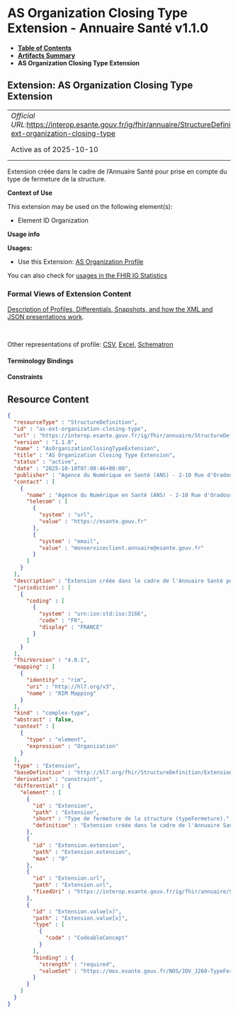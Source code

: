 # AS Organization Closing Type Extension - Annuaire Santé v1.1.0

* [**Table of Contents**](toc.md)
* [**Artifacts Summary**](artifacts.md)
* **AS Organization Closing Type Extension**

## Extension: AS Organization Closing Type Extension 

| | |
| :--- | :--- |
| *Official URL*:https://interop.esante.gouv.fr/ig/fhir/annuaire/StructureDefinition/as-ext-organization-closing-type | *Version*:1.1.0 |
| Active as of 2025-10-10 | *Computable Name*:AsOrganizationClosingTypeExtension |

Extension créée dans le cadre de l’Annuaire Santé pour prise en compte du type de fermeture de la structure.

**Context of Use**

This extension may be used on the following element(s):

* Element ID Organization

**Usage info**

**Usages:**

* Use this Extension: [AS Organization Profile](StructureDefinition-as-organization.md)

You can also check for [usages in the FHIR IG Statistics](https://packages2.fhir.org/xig/ans.fhir.fr.annuaire|current/StructureDefinition/as-ext-organization-closing-type)

### Formal Views of Extension Content

 [Description of Profiles, Differentials, Snapshots, and how the XML and JSON presentations work](http://build.fhir.org/ig/FHIR/ig-guidance/readingIgs.html#structure-definitions). 

 

Other representations of profile: [CSV](StructureDefinition-as-ext-organization-closing-type.csv), [Excel](StructureDefinition-as-ext-organization-closing-type.xlsx), [Schematron](StructureDefinition-as-ext-organization-closing-type.sch) 

#### Terminology Bindings

#### Constraints



## Resource Content

```json
{
  "resourceType" : "StructureDefinition",
  "id" : "as-ext-organization-closing-type",
  "url" : "https://interop.esante.gouv.fr/ig/fhir/annuaire/StructureDefinition/as-ext-organization-closing-type",
  "version" : "1.1.0",
  "name" : "AsOrganizationClosingTypeExtension",
  "title" : "AS Organization Closing Type Extension",
  "status" : "active",
  "date" : "2025-10-10T07:08:46+00:00",
  "publisher" : "Agence du Numérique en Santé (ANS) - 2-10 Rue d'Oradour-sur-Glane, 75015 Paris",
  "contact" : [
    {
      "name" : "Agence du Numérique en Santé (ANS) - 2-10 Rue d'Oradour-sur-Glane, 75015 Paris",
      "telecom" : [
        {
          "system" : "url",
          "value" : "https://esante.gouv.fr"
        },
        {
          "system" : "email",
          "value" : "monserviceclient.annuaire@esante.gouv.fr"
        }
      ]
    }
  ],
  "description" : "Extension créée dans le cadre de l'Annuaire Santé pour prise en compte du type de fermeture de la structure.",
  "jurisdiction" : [
    {
      "coding" : [
        {
          "system" : "urn:iso:std:iso:3166",
          "code" : "FR",
          "display" : "FRANCE"
        }
      ]
    }
  ],
  "fhirVersion" : "4.0.1",
  "mapping" : [
    {
      "identity" : "rim",
      "uri" : "http://hl7.org/v3",
      "name" : "RIM Mapping"
    }
  ],
  "kind" : "complex-type",
  "abstract" : false,
  "context" : [
    {
      "type" : "element",
      "expression" : "Organization"
    }
  ],
  "type" : "Extension",
  "baseDefinition" : "http://hl7.org/fhir/StructureDefinition/Extension",
  "derivation" : "constraint",
  "differential" : {
    "element" : [
      {
        "id" : "Extension",
        "path" : "Extension",
        "short" : "Type de fermeture de la structure (typeFermeture).",
        "definition" : "Extension créée dans le cadre de l'Annuaire Santé pour prise en compte du type de fermeture de la structure."
      },
      {
        "id" : "Extension.extension",
        "path" : "Extension.extension",
        "max" : "0"
      },
      {
        "id" : "Extension.url",
        "path" : "Extension.url",
        "fixedUri" : "https://interop.esante.gouv.fr/ig/fhir/annuaire/StructureDefinition/as-ext-organization-closing-type"
      },
      {
        "id" : "Extension.value[x]",
        "path" : "Extension.value[x]",
        "type" : [
          {
            "code" : "CodeableConcept"
          }
        ],
        "binding" : {
          "strength" : "required",
          "valueSet" : "https://mos.esante.gouv.fr/NOS/JDV_J260-TypeFermeture-RASS/FHIR/JDV-J260-TypeFermeture-RASS"
        }
      }
    ]
  }
}

```
